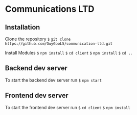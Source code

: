 # Communications LTD

## Installation 

Clone the repository 
`$` `git clone https://github.com/GuyGooL5/communication-ltd.git`

Install Modules
`$` `npm install`
`$` `cd client`
`$` `npm install`
`$` `cd ..`

## Backend dev server

To start the backend dev server run
`$` `npm start`

## Frontend dev server

To start the frontend dev server run
`$` `cd client`
`$` `npm install`
